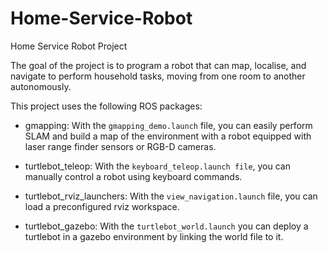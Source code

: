 # Home-Service-Robot
Home Service Robot Project

The goal of the project is to program a robot that can map, localise, and navigate to perform household tasks, moving from one room to another autonomously.

This project uses the following ROS packages:

   * gmapping: With the `gmapping_demo.launch` file, you can easily perform SLAM and build a map of the environment with a robot equipped with laser range finder sensors or RGB-D cameras.

   * turtlebot_teleop: With the `keyboard_teleop.launch file`, you can manually control a robot using keyboard commands.

   * turtlebot_rviz_launchers: With the `view_navigation.launch` file, you can load a preconfigured rviz workspace. 

   * turtlebot_gazebo: With the `turtlebot_world.launch` you can deploy a turtlebot in a gazebo environment by linking the world file to it.

